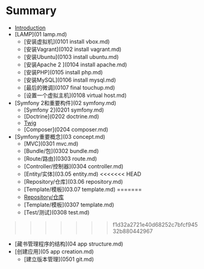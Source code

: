 # Summary

* [Introduction](README.md)
* [LAMP](01 lamp.md)
   * [安装虚拟机](0101 install vbox.md)
   * [安装Vagrant](0102 install vagrant.md)
   * [安装Ubuntu](0103 install ubuntu.md)
   * [安装Apache 2 ](0104 install apache.md)
   * [安装PHP](0105 install php.md)
   * [安装MySQL](0106 install mysql.md)
   * [最后的微调](0107 final touchup.md)
   * [设置一个虚拟主机](0108 virtual host.md)
* [Symfony 2和重要构件](02 symfony.md)
	* [Symfony 2](0201 symfony.md)
	* [Doctrine](0202 doctrine.md)
	* [Twig](0203_twig.md)
	* [Composer](0204 composer.md)
* [Symfony重要概念](03 concept.md)
	* [MVC](0301 mvc.md)
	* [Bundle/包](0302 bundle.md)
	* [Route/路由](0303 route.md)
	* [Controller/控制器](0304 controller.md)
	* [Entity/实体](03.05 entity.md)
<<<<<<< HEAD
	* [Repository/仓库](03.06 repository.md)
	* [Template/模板](03.07 template.md)
=======
	* [Repository/仓库](0306_repository.md)
	* [Template/模板](0307 template.md)
	* [Test/测试](0308 test.md)
>>>>>>> f1d32a2721e40d68252c7bfcf94532b880442967
* [藏书管理程序的结构](04 app structure.md)
* [创建应用](05 app creation.md)
	* [建立版本管理](0501 git.md)



